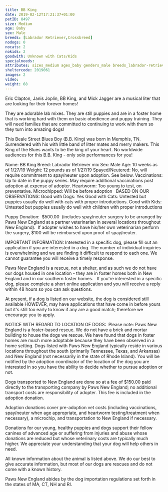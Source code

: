 ```yaml
---
title: BB King
date: 2019-02-12T17:21:37+01:00
petID: 8497
size: Medium
age: Baby
sex: Male
breeds: [Labrador Retriever,Crossbreed]
nodogs: 0
nocats: 2
nokids: 2
goodwith: Unknown with Cats/Kids
specialneeds: 
attributes: sizes_medium ages_baby genders_male breeds_labrador-retriever breeds_crossbreed 
sheltercode: 2019061
images: 2
video: 
weight: 68
---
```


Eric Clapton, Janis Joplin, BB King, and Mick Jagger are a musical liter that are looking for their forever homes! 

They are adorable lab mixes. They are still puppies and are in a foster home that is working hard with them on basic obedience and puppy training. They will need families that are committed to continuing to work with them so they turn into amazing dogs!

This Beale Street Blues Boy (B.B. King) was born in Memphis, TN. Surrendered with his with little band of litter mates and merry makers. This King of the Blues wants to be the king of your heart. No worldwide audiences for this B.B. King - only solo performances for you!


Name: BB King 
Breed: Labrador Retriever mix
Sex: Male
Age: 10 weeks as of 1/27/19
Weight: 12 pounds as of 1/27/19
Spayed/Neutered: No, will require commitment to spay/neuter upon adoption. See below.
Vaccinations: Up to date in the puppy series. May require additional vaccinations post adoption at expense of adopter.
Heartworm: Too young to test, on preventative.
Microchipped: Will be before adoption
&#160;
BASED ON OUR OBSERVATIONS:
Good with Dogs: Yes
Good with Cats: Untested but puppies usually do well with cats with proper introductions.
Good with Kids: Untested but puppies usually do well with children with proper introductions 


Puppy Donation: &#160;$500.00 &#160;(includes spay/neuter surgery to be arranged by Paws New England at a partner veterinarian in several locations throughout New England).&#160; If adopter wishes to have his/her own veterinarian perform the surgery, $100 will be reimbursed upon proof of spay/neuter.


IMPORTANT INFORMATION:
Interested in a specific dog, please fill out an application if you are interested in a dog. The number of individual inquiries is overwhelming and we are finding it difficult to respond to each one. We cannot guarantee you will receive a timely response.

Paws New England is a rescue, not a shelter, and as such we do not have our dogs housed in one location - they are in foster homes both in New England and in our southern foster homes. &#160; If you're interested in a specific dog, please complete a short online application and you will receive a reply within 48 hours so you can ask questions.

At present, if a dog is listed on our website, the dog is considered still available HOWEVER, may have applications that have come in before yours but it's still too early to know if any are a good match; therefore we encourage you to apply.


NOTICE WITH REGARD TO LOCATION OF DOGS: &#160;Please note: Paws New England is a foster-based rescue. We do not have a brick and mortar building to house the dogs we rescue. We have found that dogs in foster homes are much more adoptable because they have been observed in a home setting. Dogs listed with Paws New England typically reside in various locations throughout the south (primarily Tennessee, Texas, and Arkansas) and New England (not necessarily in the state of Rhode Island). You will be notified by the adoption coordinator of the location of the dog you are interested in so you have the ability to decide whether to pursue adoption or not.

Dogs transported to New England are done so at a fee of $150.00 paid directly to the transporting company by Paws New England; no additional transport costs are responsibility of adopter. This fee is included in the adoption donation.

Adoption donations cover pre-adoption vet costs (including vaccinations, spay/neuter when age appropriate, and heartworm testing/treatment when necessary), a microchip, and transportation to New England if necessary.

Donations for our young, healthy puppies and dogs support their fellow canines of advanced age or suffering from injuries and abuse whose donations are reduced but whose veterinary costs are typically much higher. We appreciate your understanding that your dog will help others in need.

All known information about the animal is listed above. We do our best to give accurate information, but most of our dogs are rescues and do not come with a known history.

Paws New England abides by the dog importation regulations set forth in the states of MA, CT, NH and RI.